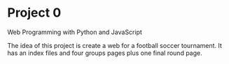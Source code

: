 # Project 0

Web Programming with Python and JavaScript

The idea of this project is create a web for a football soccer tournament. It has an index files and four groups pages plus one final round page.
